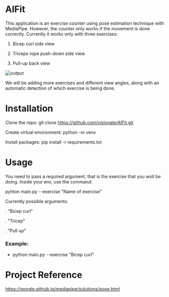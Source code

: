 # AIFit
This application is an exercise counter using pose estimation technique with MediaPipe. However, the counter only works if the movement is done correctly.
Currently it works only with three exercises:

1. Bicep curl side view

2. Triceps rope push-down side view

3. Pull-up back view

![output](https://user-images.githubusercontent.com/124637937/221441302-8d9a34e7-9e6e-4c2b-90f0-c36feb91d071.gif)

We will be adding more exercises and different view angles, along with an automatic detection of which exercise is being done.

# Installation
Clone the repo: git clone https://github.com/visionale/AIFit.git

Create virtual environment:  python<version> -m venv <virtual-environment-name>


Install packages: pip install -r requirements.txt

# Usage
You need to pass a required argument, that is the exercise that you woll be doing.
Inside your env, use the command:

pyhton main.py --exercise "Name of exercise"

Currently possible arguments:

. "Bicep curl"

. "Tricep"

. "Pull up"

### Example:
- python main.py --exercise "Bicep curl"


# Project Reference
https://google.github.io/mediapipe/solutions/pose.html

